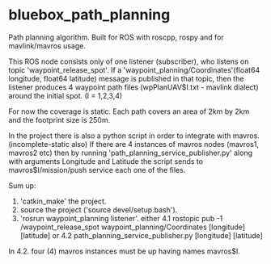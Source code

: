 # bluebox_path_planning
Path planning algorithm. Built for ROS with roscpp, rospy and for mavlink/mavros usage.

This ROS node consists only of one listener (subscriber), who listens on topic 'waypoint_release_spot'.
If a 'waypoint_planning/Coordinates'(float64 longitude, float64 latitude) message is published in that topic,
then the listener produces 4 waypoint path files (wpPlanUAV$I.txt - mavlink dialect) around the initial spot. 
(I = 1,2,3,4)

For now the coverage is static. Each path covers an area of 2km by 2km and the footprint size is 250m.

In the project there is also a python script in order to integrate with mavros. (incomplete-static also)
If there are 4 instances of mavros nodes (mavros1, mavros2 etc)
then by running 'path_planning_service_publisher.py' along with arguments Longitude and Latitude
the script sends to mavros$I/mission/push service each one of the files.

Sum up:

1. 'catkin_make' the project.
2. source the project ('source devel/setup.bash').
3. 'rosrun waypoint_planning listener'.
either
  4.1 rostopic pub -1 /waypoint_release_spot waypoint_planning/Coordinates [longitude] [latitude]
or
  4.2 path_planning_service_publisher.py [longitude] [latitude]

In 4.2. four (4) mavros instances must be up having names mavros$I.
